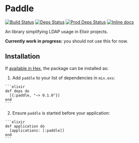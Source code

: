 # Paddle

[![Build Status](https://travis-ci.org/ClubNix/paddle.svg?branch=master)](https://travis-ci.org/ClubNix/paddle)
[![Deps Status](https://beta.hexfaktor.org/badge/all/github/ClubNix/paddle.svg)](https://beta.hexfaktor.org/github/ClubNix/paddle)
[![Prod Deps Status](https://beta.hexfaktor.org/badge/prod/github/ClubNix/paddle.svg)](https://beta.hexfaktor.org/github/ClubNix/paddle)
[![Inline docs](http://inch-ci.org/github/ClubNix/paddle.svg)](http://inch-ci.org/github/ClubNix/paddle)

An library simplifying LDAP usage in Elixir projects.

**Currently work in progress:** you should not use this for now.

## Installation

If [available in Hex](https://hex.pm/docs/publish), the package can be installed as:

  1. Add `paddle` to your list of dependencies in `mix.exs`:

    ```elixir
    def deps do
      [{:paddle, "~> 0.1.0"}]
    end
    ```

  2. Ensure `paddle` is started before your application:

    ```elixir
    def application do
      [applications: [:paddle]]
    end
    ```

